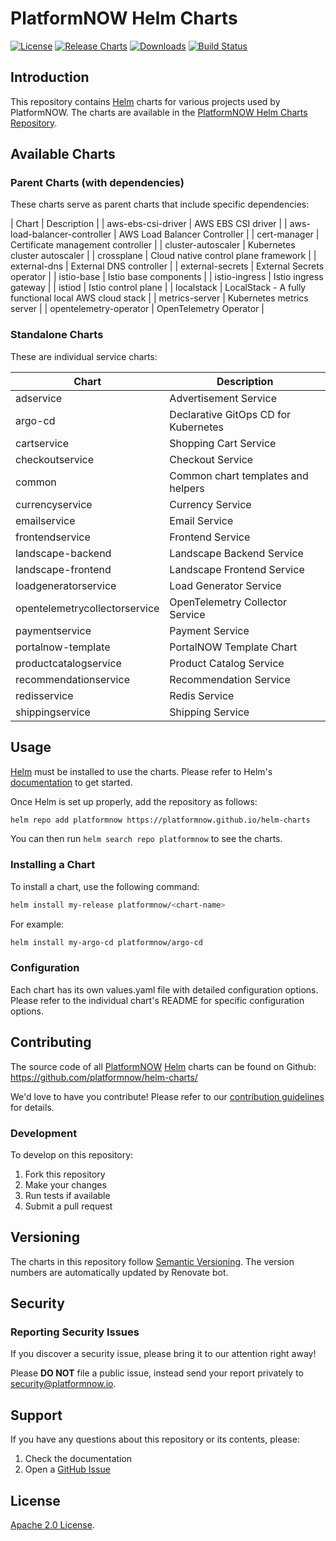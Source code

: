 # PlatformNOW Helm Charts

[![License](https://img.shields.io/badge/License-Apache%202.0-blue.svg)](https://github.com/platformnow/helm-charts/blob/main/LICENSE)
[![Release Charts](https://github.com/platformnow/helm-charts/workflows/Release%20Charts/badge.svg?branch=main)](https://github.com/platformnow/helm-charts/actions/workflows/release.yml)
[![Downloads](https://img.shields.io/github/downloads/platformnow/helm-charts/total.svg)](https://github.com/platformnow/helm-charts/releases)
[![Build Status](https://github.com/platformnow/helm-charts/workflows/Release%20Charts/badge.svg?branch=main)](https://github.com/platformnow/helm-charts/actions)

## Introduction

This repository contains [Helm](https://helm.sh) charts for various projects used by PlatformNOW. The charts are available in the [PlatformNOW Helm Charts Repository](https://platformnow.github.io/helm-charts).

## Available Charts

### Parent Charts (with dependencies)

These charts serve as parent charts that include specific dependencies:

| Chart | Description |
| aws-ebs-csi-driver | AWS EBS CSI driver |
| aws-load-balancer-controller | AWS Load Balancer Controller |
| cert-manager | Certificate management controller |
| cluster-autoscaler | Kubernetes cluster autoscaler |
| crossplane | Cloud native control plane framework |
| external-dns | External DNS controller |
| external-secrets | External Secrets operator |
| istio-base | Istio base components |
| istio-ingress | Istio ingress gateway |
| istiod | Istio control plane |
| localstack | LocalStack - A fully functional local AWS cloud stack |
| metrics-server | Kubernetes metrics server |
| opentelemetry-operator | OpenTelemetry Operator |

### Standalone Charts

These are individual service charts:

| Chart | Description |
|-------|-------------|
| adservice | Advertisement Service |
| argo-cd | Declarative GitOps CD for Kubernetes |
| cartservice | Shopping Cart Service |
| checkoutservice | Checkout Service |
| common | Common chart templates and helpers |
| currencyservice | Currency Service |
| emailservice | Email Service |
| frontendservice | Frontend Service |
| landscape-backend | Landscape Backend Service |
| landscape-frontend | Landscape Frontend Service |
| loadgeneratorservice | Load Generator Service |
| opentelemetrycollectorservice | OpenTelemetry Collector Service |
| paymentservice | Payment Service |
| portalnow-template | PortalNOW Template Chart |
| productcatalogservice | Product Catalog Service |
| recommendationservice | Recommendation Service |
| redisservice | Redis Service |
| shippingservice | Shipping Service |

## Usage

[Helm](https://helm.sh) must be installed to use the charts.
Please refer to Helm's [documentation](https://helm.sh/docs/) to get started.

Once Helm is set up properly, add the repository as follows:

```bash
helm repo add platformnow https://platformnow.github.io/helm-charts
```

You can then run `helm search repo platformnow` to see the charts.

### Installing a Chart

To install a chart, use the following command:

```bash
helm install my-release platformnow/<chart-name>
```

For example:

```bash
helm install my-argo-cd platformnow/argo-cd
```

### Configuration

Each chart has its own values.yaml file with detailed configuration options. Please refer to the individual chart's README for specific configuration options.

## Contributing

The source code of all [PlatformNOW](https://platformnow.io) [Helm](https://helm.sh) charts can be found on Github: <https://github.com/platformnow/helm-charts/>

<!-- Keep full URL links to repo files because this README syncs from main to gh-pages.  -->
We'd love to have you contribute! Please refer to our [contribution guidelines](https://github.com/platformnow/helm-charts/blob/masyer/CONTRIBUTING.md) for details.

### Development

To develop on this repository:

1. Fork this repository
2. Make your changes
3. Run tests if available
4. Submit a pull request

## Versioning

The charts in this repository follow [Semantic Versioning](https://semver.org/). The version numbers are automatically updated by Renovate bot.

## Security

### Reporting Security Issues

If you discover a security issue, please bring it to our attention right away!

Please **DO NOT** file a public issue, instead send your report privately to [security@platformnow.io](security@platformnow.io).

## Support

If you have any questions about this repository or its contents, please:

1. Check the documentation
2. Open a [GitHub Issue](https://github.com/platformnow/helm-charts/issues)

## License

<!-- Keep full URL links to repo files because this README syncs from main to gh-pages.  -->
[Apache 2.0 License](https://github.com/platformnow/helm-charts/blob/main/LICENSE).
